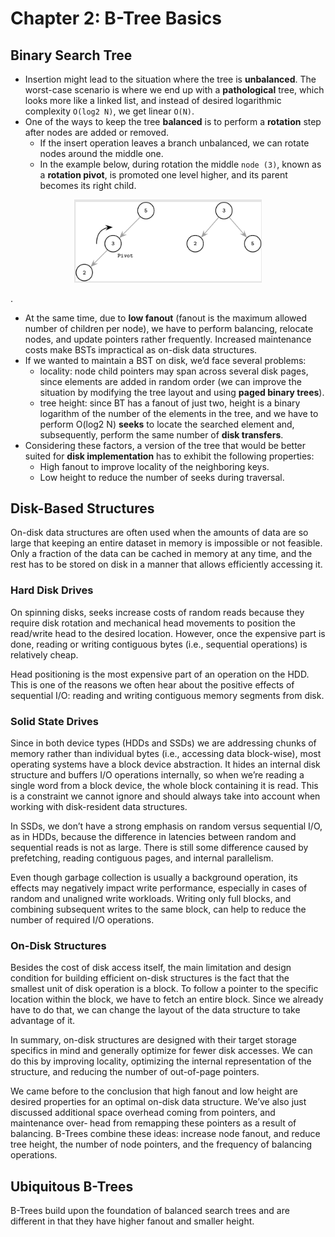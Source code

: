 # Chapter 2: B-Tree Basics

## Binary Search Tree

- Insertion might lead to the situation where the tree is **unbalanced**. The worst-case scenario is where we end up with a **pathological** tree, which looks more like a linked list, and instead of desired logarithmic complexity `O(log2 N)`, we get linear `O(N)`.
- One of the ways to keep the tree **balanced** is to perform a **rotation** step after nodes are added or removed.
  - If the insert operation leaves a branch unbalanced, we can rotate nodes around the middle one.
  - In the example below, during rotation the middle `node (3)`, known as a **rotation pivot**, is promoted one level higher, and its parent becomes its right child.
<p align="center"><img src="assets/tree-balancing.png" width="300px"></p>.

- At the same time, due to **low fanout** (fanout is the maximum allowed number of children per node), we have to perform balancing, relocate nodes, and update pointers rather frequently. Increased maintenance costs make BSTs impractical as on-disk data structures.
- If we wanted to maintain a BST on disk, we’d face several problems:
  - locality: node child pointers may span across several disk pages, since elements are added in random order (we can improve the situation by modifying the tree layout and using **paged binary trees**).
  - tree height: since BT has a fanout of just two, height is a binary logarithm of the number of the elements in the tree, and we have to perform O(log2 N) **seeks** to locate the searched element and, subsequently, perform the same number of **disk transfers**.
- Considering these factors, a version of the tree that would be better suited for **disk implementation** has to exhibit the following properties:
  - High fanout to improve locality of the neighboring keys.
  - Low height to reduce the number of seeks during traversal.

## Disk-Based Structures

On-disk data structures are often used when the amounts of data are so large that keeping an entire dataset in memory is impossible or not feasible. Only a fraction of the data can be cached in memory at any time, and the rest has to be stored on disk in a manner that allows efficiently accessing it.

### Hard Disk Drives

On spinning disks, seeks increase costs of random reads because they require disk rotation and mechanical head movements to position the read/write head to the desired location. However, once the expensive part is done, reading or writing contiguous bytes (i.e., sequential operations) is relatively cheap.

Head positioning is the most expensive part of an operation on the HDD. This is one of the reasons we often hear about the positive effects of sequential I/O: reading and writing contiguous memory segments from disk.

### Solid State Drives

Since in both device types (HDDs and SSDs) we are addressing chunks of memory rather than individual bytes (i.e., accessing data block-wise), most operating systems have a block device abstraction. It hides an internal disk structure and buffers I/O operations internally, so when we’re reading a single word from a block device, the whole block containing it is read. This is a constraint we cannot ignore and should always take into account when working with disk-resident data structures.

In SSDs, we don’t have a strong emphasis on random versus sequential I/O, as in HDDs, because the difference in latencies between random and sequential reads is not as large. There is still some difference caused by prefetching, reading contiguous
pages, and internal parallelism.

Even though garbage collection is usually a background operation, its effects may negatively impact write performance, especially in cases of random and unaligned write workloads. Writing only full blocks, and combining subsequent writes to the same block, can help to reduce the number of required I/O operations.

### On-Disk Structures

Besides the cost of disk access itself, the main limitation and design condition for building efficient on-disk structures is the fact that the smallest unit of disk operation is a block. To follow a pointer to the specific location within the block, we have to fetch an entire block. Since we already have to do that, we can change the layout of the data structure to take advantage of it.

In summary, on-disk structures are designed with their target storage specifics in mind and generally optimize for fewer disk accesses. We can do this by improving locality, optimizing the internal representation of the structure, and reducing the
number of out-of-page pointers.

We came before to the conclusion that high fanout and low height are desired properties for an optimal on-disk data structure. We’ve also just discussed additional space overhead coming from pointers, and maintenance over‐
head from remapping these pointers as a result of balancing. B-Trees combine these ideas: increase node fanout, and reduce tree height, the number of node pointers, and the frequency of balancing operations.

## Ubiquitous B-Trees

B-Trees build upon the foundation of balanced search trees and are different in that they have higher fanout and smaller height.